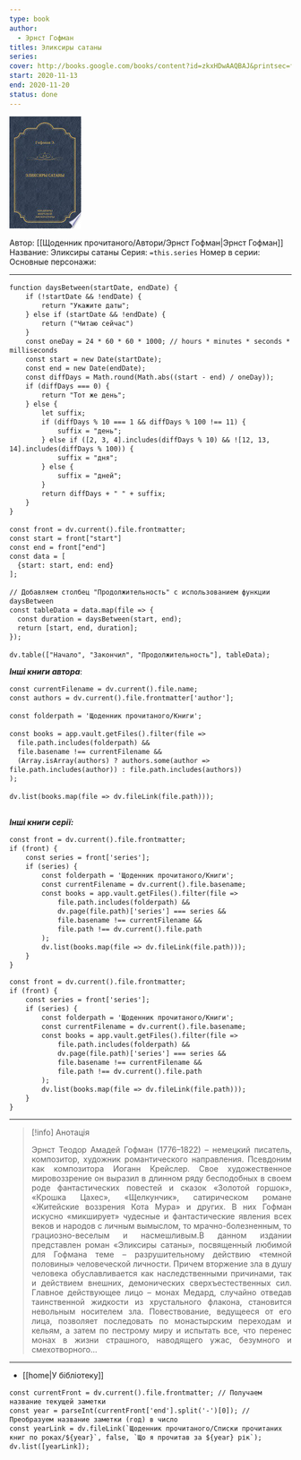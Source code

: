 ```yaml
---
type: book
author:
  - Эрнст Гофман
titles: Эликсиры сатаны
series: 
cover: http://books.google.com/books/content?id=zkxHDwAAQBAJ&printsec=frontcover&img=1&zoom=1&edge=curl&source=gbs_api
start: 2020-11-13
end: 2020-11-20
status: done
---
```

![cover|150](media/cover!150-202.jpg)

Автор: [[Щоденник прочитаного/Автори/Эрнст Гофман|Эрнст Гофман]]
Название: Эликсиры сатаны
Серия:  `=this.series`
Номер в серии:
Основные персонажи:

---
```dataviewjs
function daysBetween(startDate, endDate) {
	if (!startDate && !endDate) { 
		return "Укажите даты"; 
	} else if (startDate && !endDate) {
		return ("Читаю сейчас")
	}
	const oneDay = 24 * 60 * 60 * 1000; // hours * minutes * seconds * milliseconds
	const start = new Date(startDate);
	const end = new Date(endDate);
	const diffDays = Math.round(Math.abs((start - end) / oneDay));
	if (diffDays === 0) {
		return "Тот же день";   
	} else {
		let suffix;     
	    if (diffDays % 10 === 1 && diffDays % 100 !== 11) {
		    suffix = "день";     
	    } else if ([2, 3, 4].includes(diffDays % 10) && ![12, 13, 14].includes(diffDays % 100)) {
			suffix = "дня";     
		} else {       
			suffix = "дней";     
		}          
		return diffDays + " " + suffix;   
	} 
}  

const front = dv.current().file.frontmatter;
const start = front["start"]
const end = front["end"]
const data = [
  {start: start, end: end}
];

// Добавляем столбец "Продолжительность" с использованием функции daysBetween
const tableData = data.map(file => {
  const duration = daysBetween(start, end);
  return [start, end, duration];
});

dv.table(["Начало", "Закончил", "Продолжительность"], tableData);
```

***Інші книги автора***:
```dataviewjs
const currentFilename = dv.current().file.name;
const authors = dv.current().file.frontmatter['author'];

const folderpath = 'Щоденник прочитаного/Книги';

const books = app.vault.getFiles().filter(file =>
  file.path.includes(folderpath) &&
  file.basename !== currentFilename &&
  (Array.isArray(authors) ? authors.some(author => file.path.includes(author)) : file.path.includes(authors))
);

dv.list(books.map(file => dv.fileLink(file.path)));


```
***Інші книги серії:***
```dataviewjs
const front = dv.current().file.frontmatter;
if (front) {
	const series = front['series'];
	if (series) {
		const folderpath = 'Щоденник прочитаного/Книги';
		const currentFilename = dv.current().file.basename;
		const books = app.vault.getFiles().filter(file =>  
			file.path.includes(folderpath) && 
			dv.page(file.path)['series'] === series && 
			file.basename !== currentFilename &&
			file.path !== dv.current().file.path 
		);
		dv.list(books.map(file => dv.fileLink(file.path)));
	}
}

```

```dataviewjs
const front = dv.current().file.frontmatter;
if (front) {
	const series = front['series'];
	if (series) {
		const folderpath = 'Щоденник прочитаного/Книги';
		const currentFilename = dv.current().file.basename;
		const books = app.vault.getFiles().filter(file =>  
			file.path.includes(folderpath) && 
			dv.page(file.path)['series'] === series && 
			file.basename !== currentFilename &&
			file.path !== dv.current().file.path 
		);
		dv.list(books.map(file => dv.fileLink(file.path)));
	}
}

```

---
>[!info] Анотація
><p align="justify">Эрнст Теодор Амадей Гофман (1776–1822) – немецкий писатель, композитор, художник романтического направления. Псевдоним как композитора Иоганн Крейслер. Свое художественное мировоззрение он выразил в длинном ряду бесподобных в своем роде фантастических повестей и сказок «Золотой горшок», «Крошка Цахес», «Щелкунчик», сатирическом романе «Житейские воззрения Кота Мура» и других. В них Гофман искусно «микширует» чудесные и фантастические явления всех веков и народов с личным вымыслом, то мрачно-болезненным, то грациозно-веселым и насмешливым.В данном издании представлен роман «Эликсиры сатаны», посвященный любимой для Гофмана теме – разрушительному действию «темной половины» человеческой личности. Причем вторжение зла в душу человека обуславливается как наследственными причинами, так и действием внешних, демонических сверхъестественных сил. Главное действующее лицо – монах Медард, случайно отведав таинственной жидкости из хрустального флакона, становится невольным носителем зла. Повествование, ведущееся от его лица, позволяет последовать по монастырским переходам и кельям, а затем по пестрому миру и испытать все, что перенес монах в жизни страшного, наводящего ужас, безумного и смехотворного...</p>
___

- [[home|У бібліотеку]]
```dataviewjs
const currentFront = dv.current().file.frontmatter; // Получаем название текущей заметки
const year = parseInt(currentFront['end'].split('-')[0]); // Преобразуем название заметки (год) в число
const yearLink = dv.fileLink(`Щоденник прочитаного/Списки прочитаних книг по роках/${year}`, false, `Що я прочитав за ${year} рік`);
dv.list([yearLink]);
```